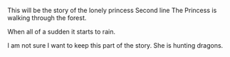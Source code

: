 This will be the story of the lonely princess
Second line
The Princess is walking through the forest.

When all of a sudden it starts to rain.

I am not sure I want to keep this part of the story.
She is hunting dragons.